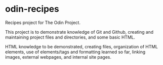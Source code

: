 # odin-recipes
Recipes project for The Odin Project.

This project is to demonstrate knowledge of Git and Github, creating and maintaining project files and directories, and some basic HTML. 

HTML knowledge to be demonstrated, creating files, organization of HTML elements, use of elements/tags and formatting learned so far, linking images, external webpages, and internal site pages.

